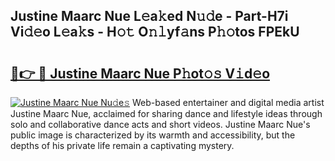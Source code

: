 ## Justine Maarc Nue L𝚎a𝚔ed N𝚞𝚍e - Part-H7i Vi𝚍𝚎o L𝚎a𝚔s - H𝚘𝚝 O𝚗𝚕yf𝚊ns P𝚑𝚘tos FPEkU

# <h2><a href="http://kf39ag2.oniu.top/?m=Justine+Maarc+Nue">🔗👉 🔴 Justine Maarc Nue P𝚑ot𝚘𝚜 V𝚒d𝚎o</a></h2>

[![Justine Maarc Nue Nu𝚍e𝚜](https://i.imgur.com/0qMVB7G.gif)](http://kf39ag2.oniu.top/?m=Justine+Maarc+Nue)
Web-based entertainer and digital media artist Justine Maarc Nue, acclaimed for sharing dance and lifestyle ideas through solo and collaborative dance acts and short videos. Justine Maarc Nue's public image is characterized by its warmth and accessibility, but the depths of his private life remain a captivating mystery.  
